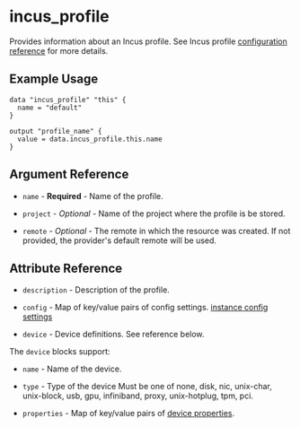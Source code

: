 # incus_profile

Provides information about an Incus profile.
See Incus profile [configuration reference](https://linuxcontainers.org/incus/docs/main/profiles/) for more details.

## Example Usage

```hcl
data "incus_profile" "this" {
  name = "default"
}

output "profile_name" {
  value = data.incus_profile.this.name
}
```

## Argument Reference

* `name` - **Required** - Name of the profile.

* `project` - *Optional* - Name of the project where the profile is be stored.

* `remote` - *Optional* - The remote in which the resource was created. If
  not provided, the provider's default remote will be used.

## Attribute Reference

* `description` - Description of the profile.

* `config` - Map of key/value pairs of config settings.
  [instance config settings](https://linuxcontainers.org/incus/docs/main/reference/instance_options/)

* `device` - Device definitions. See reference below.

The `device` blocks support:

* `name` - Name of the device.

* `type` - Type of the device Must be one of none, disk, nic,
  unix-char, unix-block, usb, gpu, infiniband, proxy, unix-hotplug, tpm, pci.

* `properties` - Map of key/value pairs of
  [device properties](https://linuxcontainers.org/incus/docs/main/reference/devices/).
